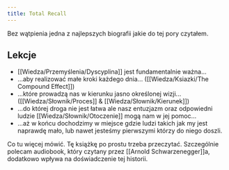 ```yaml
---
title: Total Recall
---
```


Bez wątpienia jedna z najlepszych biografii jakie do tej pory czytałem.

## Lekcje
- [[Wiedza/Przemyślenia/Dyscyplina]] jest fundamentalnie ważna...
- ...aby realizować małe kroki każdego dnia... ([[Wiedza/Ksiazki/The Compound Effect]])
- ...które prowadzą nas w kierunku jasno określonej wizji... ([[Wiedza/Słownik/Proces]] & [[Wiedza/Słownik/Kierunek]])
- ...do której droga nie jest łatwa ale nasz entuzjazm oraz odpowiedni ludzie [[Wiedza/Słownik/Otoczenie]] mogą nam w jej pomoc...
- ...aż w końcu dochodzimy w miejsce gdzie ludzi takich jak my jest naprawdę mało, lub nawet jesteśmy pierwszymi którzy do niego doszli. 

Co tu więcej mówić. Tę książkę po prostu trzeba przeczytać. Szczególnie polecam audiobook, który czytany przez [[Arnold Schwarzenegger]]a, dodatkowo wpływa na doświadczenie tej historii.